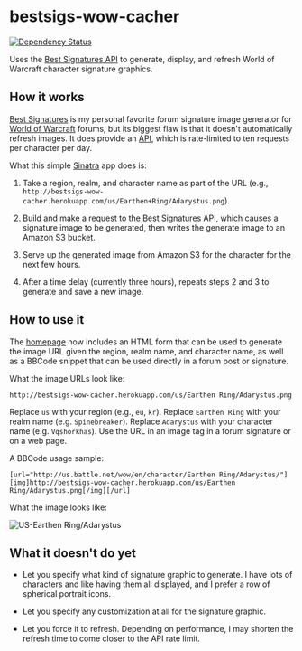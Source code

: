 bestsigs-wow-cacher
===================

[![Dependency Status](https://gemnasium.com/jbhannah/bestsigs-wow-cacher.png)](https://gemnasium.com/jbhannah/bestsigs-wow-cacher)

Uses the [Best Signatures API](http://www.best-signatures.com/api/) to
generate, display, and refresh World of Warcraft character signature
graphics.

How it works
------------

[Best Signatures](http://www.best-signatures.com/wow/) is my personal
favorite forum signature image generator for [World of
Warcraft](http://us.battle.net/wow/) forums, but its biggest flaw is
that it doesn't automatically refresh images. It does provide an
[API](http://www.best-signatures.com/api/), which is rate-limited to ten
requests per character per day.

What this simple [Sinatra](http://www.sinatrarb.com/) app does is:

  1. Take a region, realm, and character name as part of the URL (e.g.,
     `http://bestsigs-wow-cacher.herokuapp.com/us/Earthen+Ring/Adarystus.png`).

  2. Build and make a request to the Best Signatures API, which causes
     a signature image to be generated, then writes the generate image
     to an Amazon S3 bucket.

  3. Serve up the generated image from Amazon S3 for the character for
     the next few hours.

  4. After a time delay (currently three hours), repeats steps 2 and 3
     to generate and save a new image.

How to use it
-------------

The [homepage](http://bestsigs-wow-cacher.herokuapp.com/) now includes
an HTML form that can be used to generate the image URL given the
region, realm name, and character name, as well as a BBCode snippet that
can be used directly in a forum post or signature.

What the image URLs look like:

    http://bestsigs-wow-cacher.herokuapp.com/us/Earthen Ring/Adarystus.png

Replace `us` with your region (e.g., `eu`, `kr`). Replace `Earthen Ring`
with your realm name (e.g. `Spinebreaker`). Replace `Adarystus` with
your character name (e.g. `Vqshorkhas`). Use the URL in an image tag in
a forum signature or on a web page.

A BBCode usage sample:

    [url="http://us.battle.net/wow/en/character/Earthen Ring/Adarystus/"][img]http://bestsigs-wow-cacher.herokuapp.com/us/Earthen Ring/Adarystus.png[/img][/url]

What the image looks like:

![US-Earthen Ring/Adarystus](http://bestsigs-wow-cacher.herokuapp.com/us/Earthen%20Ring/Adarystus.png)

What it doesn't do yet
----------------------

  * Let you specify what kind of signature graphic to generate. I have
    lots of characters and like having them all displayed, and I prefer
    a row of spherical portrait icons.

  * Let you specify any customization at all for the signature graphic.

  * Let you force it to refresh. Depending on performance, I may shorten
    the refresh time to come closer to the API rate limit.
